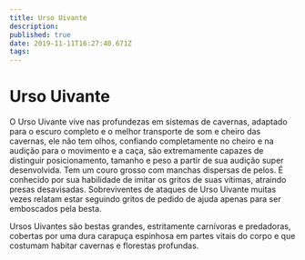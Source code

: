 ```yaml
---
title: Urso Uivante
description: 
published: true
date: 2019-11-11T16:27:40.671Z
tags: 
---
```


<!-- SUBTITLE: Visão geral sobre Urso Uivante -->

# Urso Uivante
O Urso Uivante vive nas profundezas em sistemas de cavernas, adaptado para o escuro completo e o melhor transporte de som e cheiro das cavernas, ele não tem olhos, confiando completamente no cheiro e na audição para o movimento e a caça, são extremamente capazes de distinguir posicionamento, tamanho e peso a partir de sua audição super desenvolvida. Tem um couro grosso com manchas dispersas de pelos. É conhecido por sua habilidade de imitar os gritos de suas vítimas, atraindo presas desavisadas. Sobreviventes de ataques de Urso Uivante muitas vezes relatam estar seguindo gritos de pedido de ajuda apenas para ser emboscados pela besta.

Ursos Uivantes são bestas grandes, estritamente carnívoras e predadoras, cobertas por uma dura carapuça espinhosa em partes vitais do corpo e que costumam habitar cavernas e florestas profundas.

